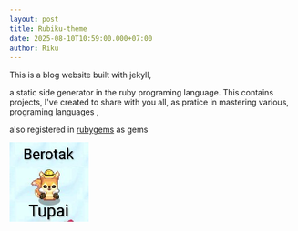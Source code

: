 ```yaml
---
layout: post
title: Rubiku-theme
date: 2025-08-10T10:59:00.000+07:00
author: Riku
---
```

This is a blog website built with jekyll,
<!--more-->

a static side generator in the ruby programing language. This contains projects, I've created to share with you all, as pratice in mastering various, programing languages ,

also registered in [rubygems](https://rubygems.org/gems/rubiku-theme) as gems

![Test](/assets/uploads/screenshot_20250802-112920_1~2.jpg "Test")

